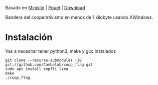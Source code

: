 Basado en [Minisite](https://suricrasia.online/demoscene/trans_flag.html) | [Pouet](http://www.pouet.net/prod.php?which=79616) | [Download](https://suricrasia.online/demoscene/trans_flag.zip)

Bandera del cooperativismo en menos de 1 kilobyte usando XWindows.

# Instalación

Vas a necesitar tener python3, make y gcc instalados

```
git clone --recurse-submodules -j8 git://github.com/Cambalab/coop_flag.git
sudo apt install zopfli lzma
make
./coop_flag
```

